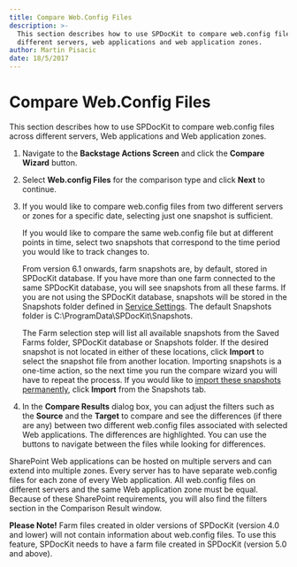 ```yaml
---
title: Compare Web.Config Files
description: >-
  This section describes how to use SPDocKit to compare web.config files across
  different servers, web applications and web application zones.
author: Martin Pisacic
date: 18/5/2017
---
```


# Compare Web.Config Files

This section describes how to use SPDocKit to compare web.config files across different servers, Web applications and Web application zones.

1. Navigate to the **Backstage Actions Screen** and click the **Compare Wizard** button.
2. Select **Web.config Files** for the comparison type and click **Next** to continue.
3. If you would like to compare web.config files from two different servers or zones for a specific date, selecting just one snapshot is sufficient.

   If you would like to compare the same web.config file but at different points in time, select two snapshots that correspond to the time period you would like to track changes to.

   From version 6.1 onwards, farm snapshots are, by default, stored in SPDocKit database. If you have more than one farm connected to the same SPDocKit database, you will see snapshots from all these farms. If you are not using the SPDocKit database, snapshots will be stored in the Snapshots folder defined in [Service Settings](../configure-and-extend-spdockit/options-wizard#service-settings). The default Snapshots folder is C:\ProgramData\SPDocKit\Snapshots.

   The Farm selection step will list all available snapshots from the Saved Farms folder, SPDocKit database or Snapshots folder. If the desired snapshot is not located in either of these locations, click **Import** to select the snapshot file from another location. Importing snapshots is a one-time action, so the next time you run the compare wizard you will have to repeat the process. If you would like to [import these snapshots permanently](../create-sharepoint-farm-snapshots/snapshots-screen.md), click **Import** from the Snapshots tab.

4. In the **Compare Results** dialog box, you can adjust the filters such as the **Source** and the **Target** to compare and see the differences \(if there are any\) between two different web.config files associated with selected Web applications. The differences are highlighted. You can use the buttons to navigate between the files while looking for differences.

SharePoint Web applications can be hosted on multiple servers and can extend into multiple zones. Every server has to have separate web.config files for each zone of every Web application. All web.config files on different servers and the same Web application zone must be equal. Because of these SharePoint requirements, you will also find the filters section in the Comparison Result window.

**Please Note!** Farm files created in older versions of SPDocKit \(version 4.0 and lower\) will not contain information about web.config files. To use this feature, SPDocKit needs to have a farm file created in SPDocKit \(version 5.0 and above\).

